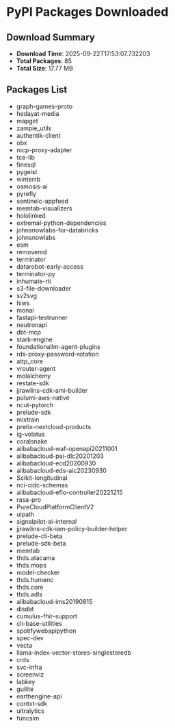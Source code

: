 # PyPI Packages Downloaded

## Download Summary
- **Download Time**: 2025-09-22T17:53:07.732203
- **Total Packages**: 85
- **Total Size**: 17.77 MB

## Packages List
- graph-games-proto
- hedayat-media
- mapget
- zampie_utils
- authentik-client
- obx
- mcp-proxy-adapter
- tce-lib
- finesql
- pygeist
- winterrb
- osmosis-ai
- pyrefly
- sentinelc-appfeed
- memtab-visualizers
- hololinked
- extremal-python-dependencies
- johnsnowlabs-for-databricks
- johnsnowlabs
- esm
- removemd
- terminator
- datarobot-early-access
- terminator-py
- inhumate-rti
- s3-file-downloader
- sv2svg
- hiws
- monai
- fastapi-testrunner
- neutronapi
- dbt-mcp
- stark-engine
- foundationallm-agent-plugins
- rds-proxy-password-rotation
- attp_core
- vrouter-agent
- molalchemy
- restate-sdk
- jjrawlins-cdk-ami-builder
- pulumi-aws-native
- ncut-pytorch
- prelude-sdk
- mixtrain
- pretix-nextcloud-products
- ig-volatus
- coralsnake
- alibabacloud-waf-openapi20211001
- alibabacloud-pai-dlc20201203
- alibabacloud-ecd20200930
- alibabacloud-eds-aic20230930
- Scikit-longitudinal
- nci-cidc-schemas
- alibabacloud-eflo-controller20221215
- rasa-pro
- PureCloudPlatformClientV2
- uipath
- signalpilot-ai-internal
- jjrawlins-cdk-iam-policy-builder-helper
- prelude-cli-beta
- prelude-sdk-beta
- memtab
- thds.atacama
- thds.mops
- model-checker
- thds.humenc
- thds.core
- thds.adls
- alibabacloud-ims20190815
- disdat
- cumulus-fhir-support
- cli-base-utilities
- spotifywebapipython
- spec-dev
- vecta
- llama-index-vector-stores-singlestoredb
- crds
- svc-infra
- screenviz
- labkey
- guilite
- earthengine-api
- contxt-sdk
- ultralytics
- funcsim
